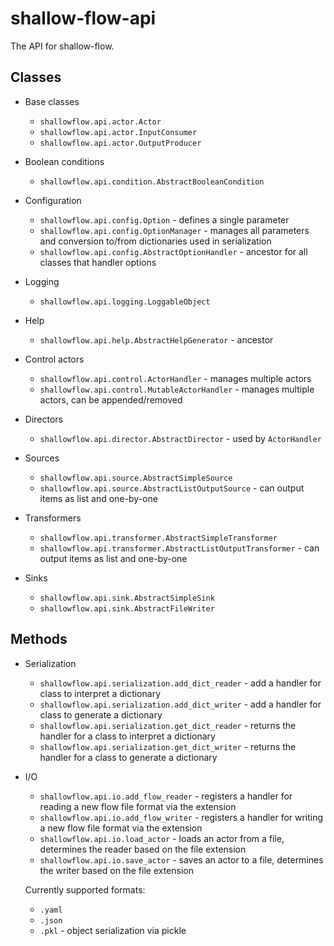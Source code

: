# shallow-flow-api
The API for shallow-flow.

## Classes

* Base classes

  * `shallowflow.api.actor.Actor`
  * `shallowflow.api.actor.InputConsumer`
  * `shallowflow.api.actor.OutputProducer`

* Boolean conditions

  * `shallowflow.api.condition.AbstractBooleanCondition`

* Configuration

  * `shallowflow.api.config.Option` - defines a single parameter
  * `shallowflow.api.config.OptionManager` - manages all parameters and conversion to/from dictionaries used in serialization
  * `shallowflow.api.config.AbstractOptionHandler` - ancestor for all classes that handler options

* Logging

  * `shallowflow.api.logging.LoggableObject`

* Help

  * `shallowflow.api.help.AbstractHelpGenerator` - ancestor

* Control actors

  * `shallowflow.api.control.ActorHandler` - manages multiple actors
  * `shallowflow.api.control.MutableActorHandler` - manages multiple actors, can be appended/removed
    
* Directors

  * `shallowflow.api.director.AbstractDirector` - used by `ActorHandler`

* Sources

  * `shallowflow.api.source.AbstractSimpleSource`
  * `shallowflow.api.source.AbstractListOutputSource` - can output items as list and one-by-one

* Transformers

  * `shallowflow.api.transformer.AbstractSimpleTransformer`
  * `shallowflow.api.transformer.AbstractListOutputTransformer` - can output items as list and one-by-one
    
* Sinks

  * `shallowflow.api.sink.AbstractSimpleSink`
  * `shallowflow.api.sink.AbstractFileWriter`


## Methods

* Serialization

  * `shallowflow.api.serialization.add_dict_reader` - add a handler for class to interpret a dictionary
  * `shallowflow.api.serialization.add_dict_writer` - add a handler for class to generate a dictionary
  * `shallowflow.api.serialization.get_dict_reader` - returns the handler for a class to interpret a dictionary
  * `shallowflow.api.serialization.get_dict_writer` - returns the handler for a class to generate a dictionary

* I/O

  * `shallowflow.api.io.add_flow_reader` - registers a handler for reading a new flow file format via the extension
  * `shallowflow.api.io.add_flow_writer` - registers a handler for writing a new flow file format via the extension
  * `shallowflow.api.io.load_actor` - loads an actor from a file, determines the reader based on the file extension
  * `shallowflow.api.io.save_actor` - saves an actor to a file, determines the writer based on the file extension

  Currently supported formats:
 
  * `.yaml`
  * `.json`
  * `.pkl` - object serialization via pickle
  
